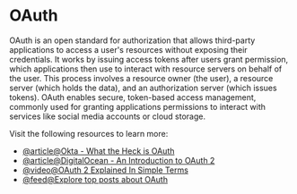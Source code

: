 # OAuth

OAuth is an open standard for authorization that allows third-party applications to access a user's resources without exposing their credentials. It works by issuing access tokens after users grant permission, which applications then use to interact with resource servers on behalf of the user. This process involves a resource owner (the user), a resource server (which holds the data), and an authorization server (which issues tokens). OAuth enables secure, token-based access management, commonly used for granting applications permissions to interact with services like social media accounts or cloud storage.

Visit the following resources to learn more:

- [@article@Okta - What the Heck is OAuth](https://developer.okta.com/blog/2017/06/21/what-the-heck-is-oauth)
- [@article@DigitalOcean - An Introduction to OAuth 2](https://www.digitalocean.com/community/tutorials/an-introduction-to-oauth-2)
- [@video@OAuth 2 Explained In Simple Terms](https://www.youtube.com/watch?v=ZV5yTm4pT8g)
- [@feed@Explore top posts about OAuth](https://app.daily.dev/tags/oauth?ref=roadmapsh)
